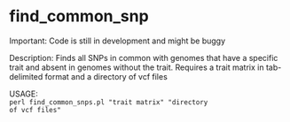 # find_common_snp

Important: Code is still in development and might be buggy

Description: Finds all SNPs in common with genomes that have a specific trait 
and absent in genomes without the trait. Requires a trait matrix in tab-delimited format
and a directory of vcf files

USAGE:<br>
<code>perl find_common_snps.pl "trait matrix" "directory of vcf files"</code>
